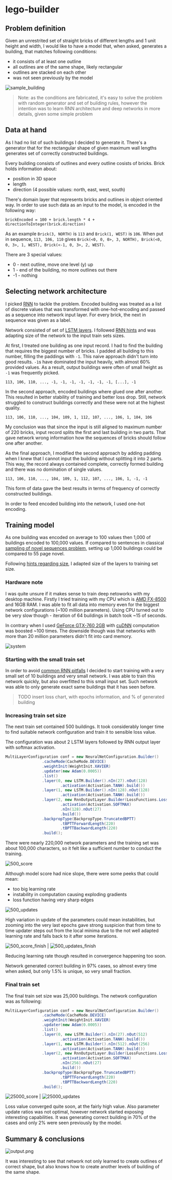 # lego-builder

## Problem definition

Given an unrestrited set of straight bricks of different lengths and 1 unit height and width, I would like to have
a model that, when asked, generates a building, that matches following conditions:
 * it consists of at least one outline
 * all outlines are of the same shape, likely rectangular
 * outlines are stacked on each other
 * was not seen previously by the model
 
 ![sample_building](img/sample_building.png)

> Note: as the conditions are fabricated, it's easy to solve the problem with random generator and set of building rules, however 
the intention was to learn RNN architecture and deep networks in more details, given some simple problem

## Data at hand

As I had no list of such buildings I decided to generate it. There's a generator that for the rectangular shape of given maximum
wall lengths generates set of correctly constructed buildings.

Every building consists of outlines and every outline cosists of bricks. Brick holds information about:
 * position in 3D space
 * length
 * direction (4 possible values: north, east, west, south)
 
 There's domain layer that represents bricks and outlines in object oriented way. In order to use such data as an input to the model, is encoded in the following way:
 ```
 brickEncoded = 100 + brick.length * 4 + directionToInteger(brick.direction)
 ```
 As an example `Brick(3, NORTH)` is `113` and `Brick(1, WEST)` is `106`. When put in sequence, `113, 106, 110` gives `Brick(<0, 0, 0>, 3, NORTH), Brick(<0, 0, 3>, 1, WEST), Brick(<-1, 0, 3>, 2, WEST)`.
 
 There are 3 special values:
 * 0 - next outline, move one level (y) up
 * 1 - end of the building, no more outlines out there
 * -1 - nothing
 
## Selecting network architecture

I picked [RNN](https://www.coursera.org/lecture/nlp-sequence-models/recurrent-neural-network-model-ftkzt) to tackle the problem. Encoded building was treated as a list of discrete values that was transformed with one-hot-encoding and passed as a sequence into network input layer. For every brick, the next in sequence was given as a label.

Network consisted of set of [LSTM layers](https://www.coursera.org/lecture/nlp-sequence-models/long-short-term-memory-lstm-KXoay). I followed [RNN hints](https://towardsdatascience.com/rnn-training-tips-and-tricks-2bf687e67527) and was adapting size of the network to the input train sets sizes.

At first, I treated one building as one input record. I had to find the building that requires the biggest number of bricks. I padded all building to this number, filling the paddings with `-1`. This naive approach didn't turn into good results. `-1`s have dominated the input heavily, with almost 60% provided values. As a result, output buildings were often of small height as `-1` was frequently picked.

```
113, 106, 110, ..., -1, -1, -1, -1, -1, -1, -1, [...], -1
```

In the second approach, encoded buildings where glued one after another. This resulted in better stability of training and better loss drop. Still, network struggled to construct buildings correctly and these were not at the highest quality.

```
113, 106, 110, ..., 104, 109, 1, 112, 107, ..., 106, 1, 104, 106
```

My conclusion was that since the input is still aligned to maximum number of 220 bricks, input record splits the first and last building in two parts. That gave network wrong information how the sequences of bricks should follow one after another.

As the final approach, I modified the second approach by adding padding when I knew that I cannot input the building without splitting it into 2 parts. This way, the record always contained complete, correctly formed building and there was no domination of single values.

```
113, 106, 110, ..., 104, 109, 1, 112, 107, ..., 106, 1, -1, -1
```

This form of data gave the best results in terms of frequency of correctly constructed buildings.

In order to feed encoded building into the network, I used one-hot encoding. 

## Training model

As one building was encoded on average to 100 values then 1,000 of buildings encoded to 100,000 values. If compared to sentences in classical [sampling of novel sequences problem](https://www.coursera.org/lecture/nlp-sequence-models/sampling-novel-sequences-MACos), setting up 1,000 buildings could be compared to 55 page novel.

Following [hints regarding size](https://towardsdatascience.com/rnn-training-tips-and-tricks-2bf687e67527), I adapted size of the layers to training set size.

### Hardware note

I was quite unsure if it makes sense to train deep netoworks with my desktop machine. Firstly I tried training with my CPU which is [AMD FX-8500](https://cpubenchmark.net/cpu.php?cpu=AMD+FX-8350+Eight-Core&id=1780) and 16GB RAM. I was able to fit all data into memory even for the biggest network configurations (~100 million parameters). Using CPU turned out to be very slow though - iteration of 64 buildings in batch took ~15 of seconds. 

In contrary when I used [GeForce GTX-760 2GB](https://www.videocardbenchmark.net/gpu.php?gpu=geforce+gtx+760&id=2561) with [cuDNN](https://developer.nvidia.com/cudnn) computation was boosted ~100 times. The downside though was that networks with more than 20 million parameters didn't fit into card memory.

![system](img/system.png)
 
### Starting with the small train set

In order to avoid [common RNN pitfalls](https://blog.slavv.com/37-reasons-why-your-neural-network-is-not-working-4020854bd607)
I decided to start training with a very small set of 10 buildings and very small network. I was able to train this network quickly, but also overfitted to this small input set. Such network was able to only generate exact same buildings that it has
seen before.

> TODO insert loss chart, with epochs information, and % of generated building

### Increasing train set size

The next train set contained 500 buildings. It took considerably longer time to find suitable network configuration and train it to sensible loss value.

The configuration was about 2 LSTM layers followed by RNN output layer with softmax activation. 

```java
MultiLayerConfiguration conf = new NeuralNetConfiguration.Builder()
                .cacheMode(CacheMode.DEVICE)
                .weightInit(WeightInit.XAVIER)
                .updater(new Adam(0.0005))
                .list()
                .layer(0, new LSTM.Builder().nIn(27).nOut(128)
                        .activation(Activation.TANH).build())
                .layer(1, new LSTM.Builder().nIn(128).nOut(128)
                        .activation(Activation.TANH).build())
                .layer(2, new RnnOutputLayer.Builder(LossFunctions.LossFunction.MCXENT)
                        .activation(Activation.SOFTMAX)
                        .nIn(128).nOut(27)
                        .build())
                .backpropType(BackpropType.TruncatedBPTT)
                        .tBPTTForwardLength(220)
                        .tBPTTBackwardLength(220)
                .build();
```

There were nearly 220,000 network parameters and the training set was about 100,000 characters, so it felt like a sufficient number to conduct the training. 

![500_score](img/500_score.png)

Although model score had nice slope, there were some peeks that could mean:
 * too big learning rate
 * instability in computation causing exploding gradients
 * loss function having very sharp edges
 
 ![500_updates](img/500_update_ratios.png)
 
High variation in update of the parameters could mean instabilities, but zooming into the very last epochs gave strong suspicion that from time to time updater steps out from the local minima due to the not well adapted learning rate and falls back to it after some iterations.

![500_score_finish](img/500_score_finish.png) | ![500_updates_finish](img/500_update_ratios_finish.png)

Reducing learning rate though resulted in convergence happening too soon.

Network generated correct building in 97% cases, so almost every time when asked, but only 1.5% is unique, so very small fraction.

### Final train set

The final train set size was 25,000 buildings. The network configuration was as following:

```java
MultiLayerConfiguration conf = new NeuralNetConfiguration.Builder()
                .cacheMode(CacheMode.DEVICE)
                .weightInit(WeightInit.XAVIER)
                .updater(new Adam(0.0005))
                .list()
                .layer(0, new LSTM.Builder().nIn(27).nOut(512)
                        .activation(Activation.TANH).build())
                .layer(1, new LSTM.Builder().nIn(512).nOut(256)
                        .activation(Activation.TANH).build())
                .layer(2, new RnnOutputLayer.Builder(LossFunctions.LossFunction.MCXENT)
                        .activation(Activation.SOFTMAX)
                        .nIn(256).nOut(27)
                        .build())
                .backpropType(BackpropType.TruncatedBPTT)
                        .tBPTTForwardLength(220)
                        .tBPTTBackwardLength(220)
                .build();
```

![25000_score](img/25000_score.png) | ![25000_updates](img/25000_updates.png)

Loss value converged quite soon, at the fairly high value. Also parameter update ratios was not optimal, however network started exposing interesting capabilities. It was generating correct building in 70% of the cases and only 2% were seen previously by the model.

## Summary & conclusions

![output.png](img/output.png)

It was interesting to see that network not only learned to create outlines of correct shape, but also knows how to create another levels of building of the same shape.
